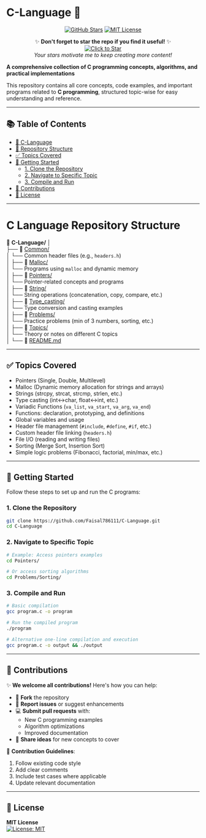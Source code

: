 # C-Language 🚀

<!-- Star Appeal Section - Right after the main title -->
<div align="center">
  
[![GitHub Stars](https://img.shields.io/github/stars/Faisal786111/C-Language?style=for-the-badge&logo=github)](https://github.com/Faisal786111/C-Language/stargazers)
[![MIT License](https://img.shields.io/badge/License-MIT-blue?style=for-the-badge)](https://opensource.org/licenses/MIT)

✨ **Don't forget to star the repo if you find it useful!** ✨  
[![Click to Star](https://img.shields.io/badge/🌟_Click_to_Star!-yellow?style=for-the-badge&logo=github&logoColor=white)](https://github.com/Faisal786111/C-Language)  
_Your stars motivate me to keep creating more content!_

</div>

**A comprehensive collection of C programming concepts, algorithms, and practical implementations**  

This repository contains all core concepts, code examples, and important programs related to **C programming**, structured topic-wise for easy understanding and reference.

---
## 📚 Table of Contents

- [🚀 C-Language](#c-language-)
- [📁 Repository Structure](#c-language-repository-structure)
- [✅ Topics Covered](#-topics-covered)
- [🚀 Getting Started](#-getting-started)
  - [1. Clone the Repository](#1-clone-the-repository)
  - [2. Navigate to Specific Topic](#2-navigate-to-specific-topic)
  - [3. Compile and Run](#3-compile-and-run)
- [🙌 Contributions](#-contributions)
- [📜 License](#-license)

---

# C Language Repository Structure

📂 **C-Language/**
│<br>
├── 📁 [Common/](Common/)  
│   └── Common header files (e.g., `headers.h`)  
│
├── 📁 [Malloc/](Malloc/)  
│   └── Programs using `malloc` and dynamic memory  
│
├── 📁 [Pointers/](Pointers/)  
│   └── Pointer-related concepts and programs  
│
├── 📁 [String/](String/)  
│   └── String operations (concatenation, copy, compare, etc.)  
│
├── 📁 [Type_casting/](Type_casting/)  
│   └── Type conversion and casting examples  
│
├── 📁 [Problems/](Problems/)  
│   └── Practice problems (min of 3 numbers, sorting, etc.)  
│
├── 📁 [Topics/](Topics/)  
│   └── Theory or notes on different C topics  
│
└── 📄 [README.md](README.md)

---

## ✅ Topics Covered

- Pointers (Single, Double, Multilevel)
- Malloc (Dynamic memory allocation for strings and arrays)
- Strings (strcpy, strcat, strcmp, strlen, etc.)
- Type casting (int↔char, float↔int, etc.)
- Variadic Functions (`va_list`, `va_start`, `va_arg`, `va_end`)
- Functions: declaration, prototyping, and definitions
- Global variables and usage
- Header file management (`#include`, `#define`, `#if`, etc.)
- Custom header file linking (`headers.h`)
- File I/O (reading and writing files)
- Sorting (Merge Sort, Insertion Sort)
- Simple logic problems (Fibonacci, factorial, min/max, etc.)

---

## 🚀 Getting Started
Follow these steps to set up and run the C programs:
### 1. Clone the Repository
```bash
git clone https://github.com/Faisal786111/C-Language.git
cd C-Language
```

### 2. Navigate to Specific Topic
```bash
# Example: Access pointers examples
cd Pointers/

# Or access sorting algorithms
cd Problems/Sorting/

```

### 3. Compile and Run
```bash
# Basic compilation
gcc program.c -o program

# Run the compiled program
./program

# Alternative one-line compilation and execution
gcc program.c -o output && ./output
```


---

## 🙌 Contributions

✨ **We welcome all contributions!** Here's how you can help:

- 🍴 **Fork** the repository  
- 🐛 **Report issues** or suggest enhancements  
- 💻 **Submit pull requests** with:  
  - New C programming examples  
  - Algorithm optimizations  
  - Improved documentation  
- 📝 **Share ideas** for new concepts to cover  


🔗 **Contribution Guidelines**:
1. Follow existing code style
2. Add clear comments
3. Include test cases where applicable
4. Update relevant documentation

---

## 📜 License 

**MIT License**  
[![License: MIT](https://img.shields.io/badge/License-MIT-yellow.svg)](https://opensource.org/licenses/MIT)
